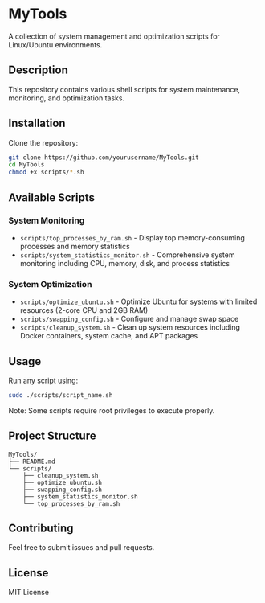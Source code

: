 # MyTools

A collection of system management and optimization scripts for Linux/Ubuntu environments.

## Description

This repository contains various shell scripts for system maintenance, monitoring, and optimization tasks.

## Installation

Clone the repository:
```bash
git clone https://github.com/yourusername/MyTools.git
cd MyTools
chmod +x scripts/*.sh
```

## Available Scripts

### System Monitoring
- `scripts/top_processes_by_ram.sh` - Display top memory-consuming processes and memory statistics
- `scripts/system_statistics_monitor.sh` - Comprehensive system monitoring including CPU, memory, disk, and process statistics

### System Optimization
- `scripts/optimize_ubuntu.sh` - Optimize Ubuntu for systems with limited resources (2-core CPU and 2GB RAM)
- `scripts/swapping_config.sh` - Configure and manage swap space
- `scripts/cleanup_system.sh` - Clean up system resources including Docker containers, system cache, and APT packages

## Usage

Run any script using:
```bash
sudo ./scripts/script_name.sh
```

Note: Some scripts require root privileges to execute properly.

## Project Structure

```
MyTools/
├── README.md
└── scripts/
    ├── cleanup_system.sh
    ├── optimize_ubuntu.sh
    ├── swapping_config.sh
    ├── system_statistics_monitor.sh
    └── top_processes_by_ram.sh
```

## Contributing

Feel free to submit issues and pull requests.

## License

MIT License